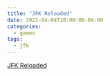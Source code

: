 ```yaml
---
title: "JFK Reloaded"
date: 2022-04-04T20:00:00-04:00
categories:
  - games
tags:
  - jfk
---
```


[JFK Reloaded](https://drive.google.com/file/d/1l6QIsbfT25jge3CMePt9xO8lXR-ttws5/view?usp=sharing)
